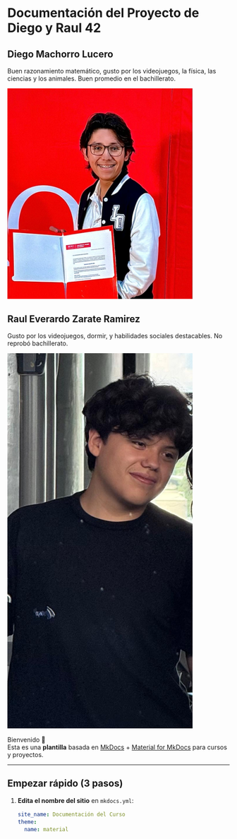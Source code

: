 # Documentación del Proyecto de Diego y Raul 42

## Diego Machorro Lucero
Buen razonamiento matemático, gusto por los videojuegos, la física, las ciencias  y los animales. Buen promedio en el bachillerato.

<img src="recursos/imgs/hola.jpeg" alt="Diagrama del sistema" width="420">


## Raul Everardo Zarate Ramirez
Gusto por los videojuegos, dormir, y habilidades sociales destacables. 
No reprobó bachillerato.

<img src="recursos/imgs/adios.jpeg" alt="Diagrama del sistema" width="420">


Bienvenido 👋  
Esta es una **plantilla** basada en [MkDocs](https://www.mkdocs.org/) + [Material for MkDocs](https://squidfunk.github.io/mkdocs-material/) para cursos y proyectos.

---

## Empezar rápido (3 pasos)

1. **Edita el nombre del sitio** en `mkdocs.yml`:
   ```yaml
   site_name: Documentación del Curso
   theme:
     name: material
